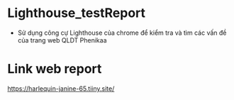 # Lighthouse_testReport

- Sử dụng công cự Lighthouse của chrome để kiểm tra và tìm các vấn đề của trang web QLDT Phenikaa

# Link web report
https://harlequin-janine-65.tiiny.site/
